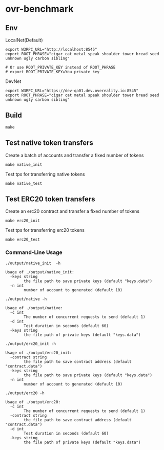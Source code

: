 # ovr-benchmark

## Env

LocalNet(Default)
```
export W3RPC_URL="http://localhost:8545"
export ROOT_PHRASE="cigar cat metal speak shoulder tower bread seed unknown ugly carbon sibling"

# Or use ROOT_PRIVATE_KEY instead of ROOT_PHRASE
# export ROOT_PRIVATE_KEY=You private key
```

DevNet
```
export W3RPC_URL="https://dev-qa01.dev.overeality.io:8545"
export ROOT_PHRASE="cigar cat metal speak shoulder tower bread seed unknown ugly carbon sibling"
```

## Build
```
make 
```

## Test native token transfers

Create a batch of accounts and transfer a fixed number of tokens
```
make native_init
```
Test tps for transferring native tokens
```
make native_test
```

## Test ERC20 token transfers

Create an erc20 contract and transfer a fixed number of tokens
```
make erc20_init
```
Test tps for transferring erc20 tokens
```
make erc20_test
```

### Command-Line Usage

`./output/native_init  -h`
```
Usage of ./output/native_init:
  -keys string
    	the file path to save private keys (default "keys.data")
  -n int
    	number of account to generated (default 10)

```

`./output/native -h`
```
Usage of ./output/native:
  -c int
    	The number of concurrent requests to send (default 1)
  -d int
    	Test duration in seconds (default 60)
  -keys string
    	the file path of private keys (default "keys.data")

```

`./output/erc20_init -h`
```
Usage of ./output/erc20_init:
  -contract string
    	the file path to save contract address (default "contract.data")
  -keys string
    	the file path to save private keys (default "keys.data")
  -n int
    	number of account to generated (default 10)

```

`./output/erc20 -h`
```
Usage of ./output/erc20:
  -c int
    	The number of concurrent requests to send (default 1)
  -contract string
    	the file path to save contract address (default "contract.data")
  -d int
    	Test duration in seconds (default 60)
  -keys string
    	the file path of private keys (default "keys.data")
```
